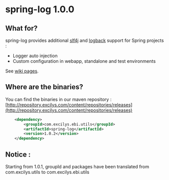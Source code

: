 # spring-log 1.0.0

## What for?

spring-log provides additional [slf4j](http://www.slf4j.org) and [logback](http://logback.qos.ch) support for Spring projects :

* Logger auto injection
* Custom configuration in webapp, standalone and test environments

See [wiki pages](https://github.com/excilys/spring-log/wiki).

## Where are the binaries?

You can find the binaries in our maven repository :
[http://repository.excilys.com/content/repositories/releases](http://repository.excilys.com/content/repositories/releases)

``` xml
	<dependency>
		<groupId>com.excilys.ebi.utils</groupId>
		<artifactId>spring-log</artifactId>
		<version>1.0.2</version>
	</dependency>
```

## Notice :
Starting from 1.0.1, groupId and packages have been translated from com.excilys.utils to com.excilys.ebi.utils